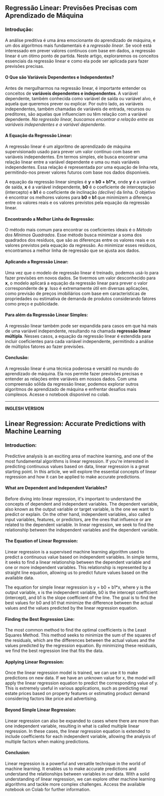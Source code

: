 ## Regressão Linear: Previsões Precisas com Aprendizado de Máquina

### Introdução:

A análise preditiva é uma área emocionante do aprendizado de máquina, e um dos algoritmos mais fundamentais é a *regressão linear*. Se você está interessado em prever valores contínuos com base em dados, a regressão linear é um ótimo ponto de partida. Neste artigo, exploraremos os conceitos essenciais da regressão linear e como ela pode ser aplicada para fazer previsões precisas.

#### O Que são Variáveis Dependentes e Independentes?

Antes de mergulharmos na regressão linear, é importante entender os conceitos de **variáveis dependentes e independentes**. A variável dependente, também conhecida como variável de saída ou variável alvo, é aquela que queremos prever ou explicar. Por outro lado, as variáveis independentes, também chamadas de variáveis de entrada, recursos ou preditores, são aquelas que influenciam ou têm relação com a variável dependente. *Na regressão linear, buscamos encontrar a relação entre as variáveis independentes e a variável dependente.*

#### A Equação da Regressão Linear:

A regressão linear é um algoritmo de aprendizado de máquina supervisionado usado para prever um valor contínuo com base em variáveis independentes. Em termos simples, ele busca encontrar uma relação linear entre a variável dependente e uma ou mais variáveis independentes. Essa relação é representada por uma equação de linha reta, permitindo-nos prever valores futuros com base nos dados disponíveis.

A equação da regressão linear simples é **y = b0 + b1*x**, onde **y** é a variável de saída, **x** é a variável independente, **b0** é o coeficiente de interceptação (intercepto) e **b1** é o coeficiente de inclinação *(declive)* da linha. O objetivo é encontrar os melhores valores para **b0** e **b1** que minimizem a diferença entre os valores reais e os valores previstos pela equação da regressão linear.

#### Encontrando a Melhor Linha de Regressão:

O método mais comum para encontrar os coeficientes ideais é o *Método dos Mínimos Quadrados*. Esse método busca minimizar a soma dos quadrados dos resíduos, que são as diferenças entre os valores reais e os valores previstos pela equação da regressão. Ao minimizar esses resíduos, encontramos a melhor linha de regressão que se ajusta aos dados.

#### Aplicando a Regressão Linear:

Uma vez que o modelo de regressão linear é treinado, podemos usá-lo para fazer previsões em novos dados. Se tivermos um valor desconhecido para **x**, o modelo aplicará a equação da regressão linear para prever o valor correspondente de **y**. Isso é extremamente útil em diversas aplicações, como previsão de preços imobiliários com base em características de propriedades ou estimativa de demanda de produtos considerando fatores como preço e publicidade.

#### Para além da Regressão Linear Simples:

A regressão linear também pode ser expandida para casos em que há mais de uma variável independente, resultando na chamada **regressão linear múltipla**. Nesses casos, a equação da regressão linear é estendida para incluir coeficientes para cada variável independente, permitindo a análise de múltiplos fatores ao fazer previsões.

#### Conclusão:

A regressão linear é uma técnica poderosa e versátil no mundo do aprendizado de máquina. Ela nos permite fazer previsões precisas e entender as relações entre variáveis em nossos dados. Com uma compreensão sólida da regressão linear, podemos explorar outros algoritmos de aprendizado de máquina e enfrentar desafios mais complexos. Acesse o notebook disponível no colab.


----------------------------

**INGLESH VERSION**

## Linear Regression: Accurate Predictions with Machine Learning

### Introduction:


Predictive analysis is an exciting area of machine learning, and one of the most fundamental algorithms is linear regression. If you're interested in predicting continuous values based on data, linear regression is a great starting point. In this article, we will explore the essential concepts of linear regression and how it can be applied to make accurate predictions.

#### What are Dependent and Independent Variables?

Before diving into linear regression, it's important to understand the concepts of dependent and independent variables. The dependent variable, also known as the output variable or target variable, is the one we want to predict or explain. On the other hand, independent variables, also called input variables, features, or predictors, are the ones that influence or are related to the dependent variable. In linear regression, we seek to find the relationship between the independent variables and the dependent variable.

#### The Equation of Linear Regression:

Linear regression is a supervised machine learning algorithm used to predict a continuous value based on independent variables. In simple terms, it seeks to find a linear relationship between the dependent variable and one or more independent variables. This relationship is represented by a straight line equation, allowing us to predict future values based on the available data.

The equation for simple linear regression is y = b0 + b1*x, where y is the output variable, x is the independent variable, b0 is the intercept coefficient (intercept), and b1 is the slope coefficient of the line. The goal is to find the best values for b0 and b1 that minimize the difference between the actual values and the values predicted by the linear regression equation.

#### Finding the Best Regression Line:

The most common method to find the optimal coefficients is the Least Squares Method. This method seeks to minimize the sum of the squares of the residuals, which are the differences between the actual values and the values predicted by the regression equation. By minimizing these residuals, we find the best regression line that fits the data.

#### Applying Linear Regression:

Once the linear regression model is trained, we can use it to make predictions on new data. If we have an unknown value for x, the model will apply the linear regression equation to predict the corresponding value of y. This is extremely useful in various applications, such as predicting real estate prices based on property features or estimating product demand considering factors like price and advertising.

#### Beyond Simple Linear Regression:

Linear regression can also be expanded to cases where there are more than one independent variable, resulting in what is called multiple linear regression. In these cases, the linear regression equation is extended to include coefficients for each independent variable, allowing the analysis of multiple factors when making predictions.

#### Conclusion:

Linear regression is a powerful and versatile technique in the world of machine learning. It enables us to make accurate predictions and understand the relationships between variables in our data. With a solid understanding of linear regression, we can explore other machine learning algorithms and tackle more complex challenges. Access the available notebook on Colab for further information.
